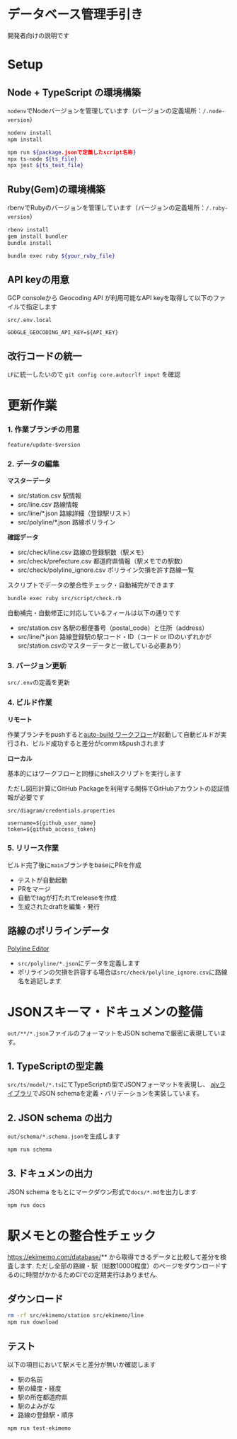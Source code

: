 # データベース管理手引き

開発者向けの説明です

# Setup

## Node + TypeScript の環境構築

`nodenv`でNodeバージョンを管理しています（バージョンの定義場所：`/.node-version`）

```bash
nodenv install 
npm install

npm run ${package.jsonで定義したscript名称}
npx ts-node ${ts_file}
npx jest ${ts_test_file}
```

## Ruby(Gem)の環境構築

rbenvでRubyのバージョンを管理しています（バージョンの定義場所：`/.ruby-version`）

```bash
rbenv install 
gem install bundler
bundle install

bundle exec ruby ${your_ruby_file}
```

## API keyの用意
GCP consoleから Geocoding API が利用可能なAPI keyを取得して以下のファイルで指定します

`src/.env.local`  

```env
GOOGLE_GEOCODING_API_KEY=${API_KEY}
```

## 改行コードの統一
`LF`に統一したいので `git config core.autocrlf input` を確認

# 更新作業

### 1. 作業ブランチの用意

`feature/update-$version`

### 2. データの編集

**マスターデータ**  
- src/station.csv 駅情報
- src/line.csv 路線情報
- src/line/*.json 路線詳細（登録駅リスト）
- src/polyline/*.json 路線ポリライン

**確認データ**  
- src/check/line.csv 路線の登録駅数（駅メモ）
- src/check/prefecture.csv 都道府県情報（駅メモでの駅数）
- src/check/polyline_ignore.csv ポリライン欠損を許す路線一覧

スクリプトでデータの整合性チェック・自動補完ができます
```bash
bundle exec ruby src/script/check.rb
```

自動補完・自動修正に対応しているフィールは以下の通りです
- src/station.csv 各駅の郵便番号（postal_code）と住所（address）
- src/line/*.json 路線登録駅の駅コード・ID（コード or IDのいずれかがsrc/station.csvのマスターデータと一致している必要あり）

### 3. バージョン更新

`src/.env`の定義を更新

### 4. ビルド作業

**リモート**

作業ブランチをpushすると[auto-build ワークフロー](../.github/workflows/build.yml)が起動して自動ビルドが実行され、ビルド成功すると差分がcommit&pushされます

**ローカル**

基本的にはワークフローと同様にshellスクリプトを実行します

ただし図形計算にGitHub Packageを利用する関係でGitHubアカウントの認証情報が必要です

`src/diagram/credentials.properties`
```
username=${github_user_name}
token=${github_access_token}
```

### 5. リリース作業

ビルド完了後に`main`ブランチをbaseにPRを作成


- テストが自動起動
- PRをマージ
- 自動でtagが打たれてreleaseを作成 
- 生成されたdraftを編集・発行



## 路線のポリラインデータ

[Polyline Editor](https://seo-4d696b75.github.io/polyline-editor/)  

- `src/polyline/*.json`にデータを定義します
- ポリラインの欠損を許容する場合は`src/check/polyline_ignore.csv`に路線名を追記します

# JSONスキーマ・ドキュメンの整備

`out/**/*.json`ファイルのフォーマットをJSON schemaで厳密に表現しています。

## 1. TypeScriptの型定義

`src/ts/model/*.ts`にてTypeScriptの型でJSONフォーマットを表現し、
[ajvライブラリ](https://ajv.js.org/)でJSON schemaを定義・バリデーションを実装しています。

## 2. JSON schema の出力

`out/schema/*.schema.json`を生成します

```bash
npm run schema
```

## 3. ドキュメンの出力

JSON schema をもとにマークダウン形式で`docs/*.md`を出力します

```bash
npm run docs
```

# 駅メモとの整合性チェック

https://ekimemo.com/database/** から取得できるデータと比較して差分を検査します. ただし全部の路線・駅（総数10000程度）のページをダウンロードするのに時間がかかるためCIでの定期実行はありません. 

## ダウンロード

```bash
rm -rf src/ekimemo/station src/ekimemo/line
npm run download
```

## テスト

以下の項目において駅メモと差分が無いか確認します
- 駅の名前
- 駅の緯度・経度
- 駅の所在都道府県
- 駅のよみがな
- 路線の登録駅・順序

```bash
npm run test-ekimemo
```